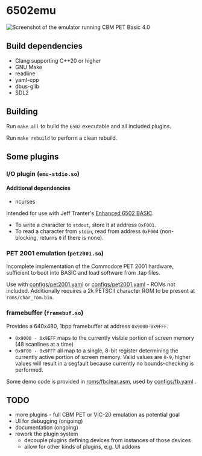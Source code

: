 # 6502emu

![Screenshot of the emulator running CBM PET Basic 4.0](https://github.com/DenebTM/6502emu/assets/7706853/98698322-f893-4471-8460-2e2f12b0dc75)

## Build dependencies

- Clang supporting C++20 or higher
- GNU Make
- readline
- yaml-cpp
- dbus-glib
- SDL2

## Building

Run `make all` to build the `6502` executable and all included plugins.

Run `make rebuild` to perform a clean rebuild.

## Some plugins

### I/O plugin (`emu-stdio.so`)

#### Additional dependencies

- ncurses

Intended for use with Jeff Tranter's [Enhanced 6502 BASIC](https://github.com/jefftranter/6502/tree/master/asm/ehbasic).

- To write a character to `stdout`, store it at address `0xF001`.
- To read a character from `stdin`, read from address `0xF004` (non-blocking, returns `0` if there is none).

### PET 2001 emulation (`pet2001.so`)

Incomplete implementation of the Commodore PET 2001 hardware, sufficient to boot into BASIC and load software from .tap files.

Use with [configs/pet2001.yaml](configs/pet2001.yaml) or [configs/pet2001.yaml](configs/basic4.yaml) - ROMs not included.
Additionally requires a 2k PETSCII character ROM to be present at `roms/char_rom.bin`.

### framebuffer (`framebuf.so`)

Provides a 640x480, 1bpp framebuffer at address `0x9000-0x9FFF`.

- `0x9000 - 0x9EFF` maps to the currently visible portion of screen memory (48 scanlines at a time)
- `0x9F00 - 0x9FFF` all map to a single, 8-bit register determining the currently active portion of screen memory. Valid values are `0-9`, higher values will result in a segfault because currently no bounds-checking is performed.

Some demo code is provided in [roms/fbclear.asm](roms/fbclear.asm), used by [configs/fb.yaml](configs/fb.yaml) .

## TODO

- more plugins - full CBM PET or VIC-20 emulation as potential goal
- UI for debugging (ongoing)
- documentation (ongoing)
- rework the plugin system
  - decouple plugins defining devices from instances of those devices
  - allow for other kinds of plugins, e.g. UI addons
